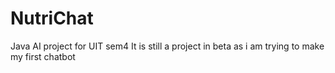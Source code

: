 # NutriChat
Java AI project for UIT sem4
It is still a project in beta as i am trying to make my first chatbot
